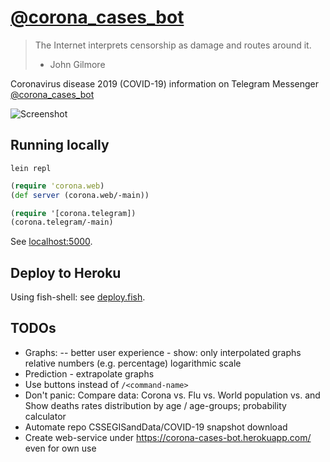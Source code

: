 # [@corona_cases_bot](https://t.me/corona_cases_bot)

> The Internet interprets censorship as damage and routes around it.
> - John Gilmore

Coronavirus disease 2019 (COVID-19) information on Telegram Messenger
[@corona_cases_bot](https://t.me/corona_cases_bot)

![Screenshot](/resources/pics/screenshot_40-percents.jpg)

## Running locally

```fish
lein repl
```

```clojure
(require 'corona.web)
(def server (corona.web/-main))

(require '[corona.telegram])
(corona.telegram/-main)
```

See [localhost:5000](http://localhost:5000/).

## Deploy to Heroku

Using fish-shell: see [deploy.fish](./deploy.fish).

## TODOs
- Graphs:
  -- better user experience - show:
     only interpolated graphs
     relative numbers (e.g. percentage)
     logarithmic scale
- Prediction - extrapolate graphs
- Use buttons instead of `/<command-name>`
- Don't panic: Compare data: Corona vs. Flu vs. World population vs. and Show deaths
  rates distribution by age / age-groups; probability calculator
- Automate repo CSSEGISandData/COVID-19 snapshot download
- Create web-service under https://corona-cases-bot.herokuapp.com/ even for own
  use
